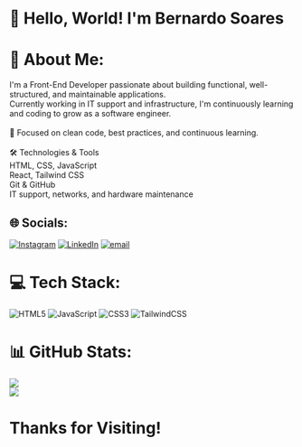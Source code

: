 # 👋 Hello, World! I'm Bernardo Soares


# 💫 About Me:
I'm a Front-End Developer passionate about building functional, well-structured, and maintainable applications.<br>Currently working in IT support and infrastructure, I'm continuously learning and coding to grow as a software engineer.<br><br>🎯 Focused on clean code, best practices, and continuous learning.<br><br>🛠️ Technologies & Tools<br>HTML, CSS, JavaScript<br>React, Tailwind CSS<br>Git & GitHub<br>IT support, networks, and hardware maintenance


## 🌐 Socials:<br>
[![Instagram](https://img.shields.io/badge/Instagram-%23E4405F.svg?logo=Instagram&logoColor=white)](https://instagram.com/_soaresbernardo) [![LinkedIn](https://img.shields.io/badge/LinkedIn-%230077B5.svg?logo=linkedin&logoColor=white)](https://linkedin.com/in/https://www.linkedin.com/in/bernardo-soares-150096364/) [![email](https://img.shields.io/badge/Email-D14836?logo=gmail&logoColor=white)](mailto:bernardo.soares30@outlook.com) 

# 💻 Tech Stack:<br>
![HTML5](https://img.shields.io/badge/html5-%23E34F26.svg?style=for-the-badge&logo=html5&logoColor=white) ![JavaScript](https://img.shields.io/badge/javascript-%23323330.svg?style=for-the-badge&logo=javascript&logoColor=%23F7DF1E) ![CSS3](https://img.shields.io/badge/css3-%231572B6.svg?style=for-the-badge&logo=css3&logoColor=white) ![TailwindCSS](https://img.shields.io/badge/tailwindcss-%2338B2AC.svg?style=for-the-badge&logo=tailwind-css&logoColor=white)
# 📊 GitHub Stats:<br>
![](https://github-readme-stats.vercel.app/api?username=Dev-Soares&theme=dark&hide_border=false&include_all_commits=false&count_private=false)<br/>
![](https://nirzak-streak-stats.vercel.app/?user=Dev-Soares&theme=dark&hide_border=false)<br/>


# Thanks for Visiting!
